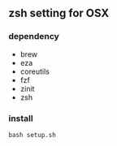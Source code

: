 ## zsh setting for OSX

### dependency

* brew
* eza
* coreutils
* fzf
* zinit
* zsh

### install

`bash setup.sh`
